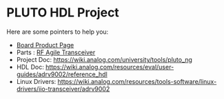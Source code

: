 # PLUTO HDL Project

Here are some pointers to help you:
  * [Board Product Page](https://www.analog.com/adalm-pluto_ng)
  * Parts : [RF Agile Transceiver](https://www.analog.com/adrv9002)
  * Project Doc: https://wiki.analog.com/university/tools/pluto_ng
  * HDL Doc: https://wiki.analog.com/resources/eval/user-guides/adrv9002/reference_hdl
  * Linux Drivers: https://wiki.analog.com/resources/tools-software/linux-drivers/iio-transceiver/adrv9002
